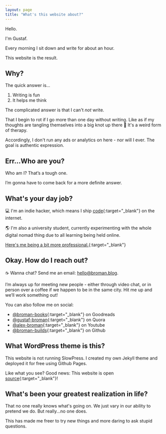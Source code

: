 ```yaml
---
layout: page
title: "What's this website about?"
---
```


Hello.

I'm Gustaf.

Every morning I sit down and write for about an hour.

This website is the result.

## Why?

The quick answer is...

1. Writing is fun
2. It helps me think

The complicated answer is that I can't _not_ write.

That I begin to rot if I go more than one day without writing. Like as if my thoughts are tangling themselves into a big knot up there 🧠 It's a weird form of therapy.

Accordingly, I don't run any ads or analytics on here - nor will I ever. The goal is authentic expression.

## Err...Who are you?

Who am I? That’s a tough one.

I’m gonna have to come back for a more definite answer.

## What's your day job?

💻 I'm an indie hacker, which means I ship [code](https://github.com/broman-builds){:target="_blank"} on the internet.

🌎 I'm also a university student, currently experimenting with the whole digital nomad thing due to all learning being held online.

[Here's me being a bit more professional.](https://broman-builds.github.io/){:target="_blank"}

## Okay. How do I reach out?

☕️ Wanna chat? Send me an email: hello@broman.blog.

I’m always up for meeting new people - either through video chat, or in person over a coffee if we happen to be in the same city. Hit me up and we’ll work something out!

You can also follow me on social:

* [@broman-books](https://www.goodreads.com/broman-books){:target="_blank"} on Goodreads
* [@gustaf-broman](https://www.quora.com/profile/Gustaf-Broman){:target="_blank"} on Quora
* [@alex-broman](https://www.youtube.com/channel/UCt4LJZdKaAfWd-QZgg0FNPg?view_as=subscriber){:target="_blank"} on Youtube
* [@broman-builds](https://github.com/broman-builds){:target="_blank"} on Github

## What WordPress theme is this?

This website is not running SlowPress. I created my own Jekyll theme and deployed it for free using Github Pages.

Like what you see? Good news: This website is open [source](https://github.com/broman-builds/broman.blog){:target="_blank"}!

## What's been your greatest realization in life?

That no one really knows what's going on. We just vary in our ability to pretend we do. But really...no one does.

This has made me freer to try new things and more daring to ask stupid questions.
